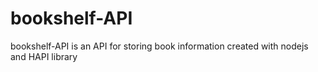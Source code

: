 # bookshelf-API
bookshelf-API is an API for storing book information created with nodejs and HAPI library
